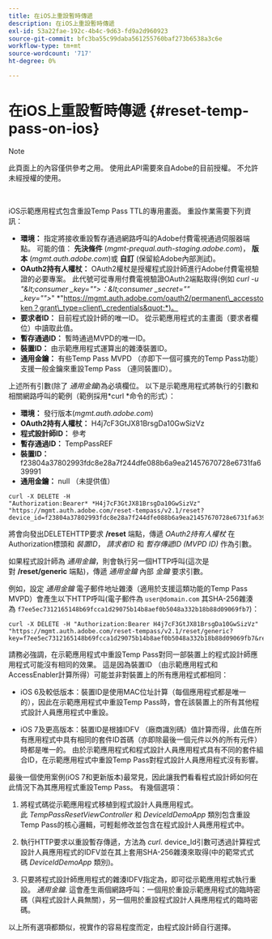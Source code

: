 ```yaml
---
title: 在iOS上重設暫時傳遞
description: 在iOS上重設暫時傳遞
exl-id: 53a22fae-192c-4b4c-9d63-fd9a2d960923
source-git-commit: bfc3ba55c99daba561255760baf273b6538a3c6e
workflow-type: tm+mt
source-wordcount: '717'
ht-degree: 0%

---
```


# 在iOS上重設暫時傳遞 {#reset-temp-pass-on-ios}

>[!NOTE]
>
>此頁面上的內容僅供參考之用。 使用此API需要來自Adobe的目前授權。 不允許未經授權的使用。

</br>

iOS示範應用程式包含重設Temp Pass TTL的專用畫面。 重設作業需要下列資訊：

- **環境：** 指定將接收重設暫存通過網路呼叫的Adobe付費電視通過伺服器端點。 可能的值： **先決條件** (*mgmt-prequal.auth-staging.adobe.com*)， **版本** (*mgmt.auth.adobe.com*)或 **自訂** (保留給Adobe內部測試)。
- **OAuth2持有人權杖：** OAuth2權杖是授權程式設計師進行Adobe付費電視驗證的必要專案。 此代號可從專用付費電視驗證OAuth2端點取得(例如 *curl -u &quot;\&lt;consumer _key=&quot;&quot;>：\&lt;consumer _secret=&quot;&quot; _key=&quot;&quot;>*&quot; *&quot;https://mgmt.auth.adobe.com/oauth2/permanent\_accesstoken？grant\_type=client\_credentials&quot;*)。
- **要求者ID：** 目前程式設計師的唯一ID。 從示範應用程式的主畫面（要求者欄位）中讀取此值。
- **暫存通過ID：** 暫時通過MVPD的唯一ID。
- **裝置ID：** 由示範應用程式運算出的雜湊裝置ID。
- **通用金鑰：** 有些Temp Pass MVPD （亦即下一個可擴充的Temp Pass功能）支援一般金鑰來重設Temp Pass （連同裝置ID）。

上述所有引數(除了 *通用金鑰*)為必填欄位。 以下是示範應用程式將執行的引數和相關網路呼叫的範例（範例採用*curl *命令的形式）：

- **環境：** 發行版本(*mgmt.auth.adobe.com*)
- **OAuth2持有人權杖：** H4j7cF3GtJX81BrsgDa10GwSizVz
- **程式設計師ID：** 參考
- **暫存通過ID：** TempPassREF
- **裝置ID：** f23804a37802993fdc8e28a7f244dfe088b6a9ea21457670728e6731fa639991 
- **通用金鑰：** null （未提供值）

```curl
curl -X DELETE -H "Authorization:Bearer* *H4j7cF3GtJX81BrsgDa10GwSizVz" "https://mgmt.auth.adobe.com/reset-tempass/v2.1/reset?device_id=f23804a37802993fdc8e28a7f244dfe088b6a9ea21457670728e6731fa639991&requestor_id=REF&mvpd_id=TempPassREF"
```

將會向發出DELETEHTTP要求 **/reset** 端點，傳遞 *OAuth2持有人權杖* 在Authorization標頭和 *裝置ID*， *請求者ID* 和 *暫存傳遞ID (MVPD ID)* 作為引數。

如果程式設計師為 *通用金鑰*，則會執行另一個HTTP呼叫(這次是對 **/reset/generic** 端點)，傳遞 *通用金鑰* 內部 *金鑰* 要求引數。

例如，設定 *通用金鑰* 電子郵件地址雜湊（適用於支援這類功能的Temp Pass MVPD）會產生以下HTTP呼叫(電子郵件為 `user@domain.com` 其SHA-256雜湊為 `f7ee5ec7312165148b69fcca1d29075b14b8aef0b5048a332b18b88d09069fb7`)：

```curl
curl -X DELETE -H "Authorization:Bearer H4j7cF3GtJX81BrsgDa10GwSizVz"
"https://mgmt.auth.adobe.com/reset-tempass/v2.1/reset/generic?key=f7ee5ec7312165148b69fcca1d29075b14b8aef0b5048a332b18b88d09069fb7&requestor_id=REF&mvpd_id=TempPassREF"
```

請務必強調，在示範應用程式中重設Temp Pass對同一部裝置上的程式設計師應用程式可能沒有相同的效果。 這是因為裝置ID （由示範應用程式和AccessEnabler計算所得）可能並非對裝置上的所有應用程式都相同：

- iOS 6及較低版本：裝置ID是使用MAC位址計算（每個應用程式都是唯一的），因此在示範應用程式中重設Temp Pass時，會在該裝置上的所有其他程式設計人員應用程式中重設。

- iOS 7及更高版本：裝置ID是根據IDFV （廠商識別碼）值計算而得，此值在所有應用程式中具有相同的套件ID首碼（亦即除最後一個元件以外的所有元件）時都是唯一的。 由於示範應用程式和程式設計人員應用程式具有不同的套件組合ID，在示範應用程式中重設Temp Pass對程式設計人員應用程式沒有影響。

最後一個使用案例(iOS 7和更新版本)最常見，因此讓我們看看程式設計師如何在此情況下為其應用程式重設Temp Pass。 有幾個選項：

1. 將程式碼從示範應用程式移植到程式設計人員應用程式。 此 *TempPassResetViewController* 和 *DeviceIdDemoApp* 類別包含重設Temp Pass的核心邏輯，可輕鬆修改並包含在程式設計人員應用程式中。

1. 執行HTTP要求以重設暫存傳遞，方法為 *curl*. device\_Id引數可透過計算程式設計人員應用程式的IDFV並在其上套用SHA-256雜湊來取得(中的範常式式碼 *DeviceIdDemoApp* 類別)。

1. 只要將程式設計師應用程式的雜湊IDFV指定為，即可從示範應用程式執行重設。 *通用金鑰*. 這會產生兩個網路呼叫：一個用於重設示範應用程式的臨時密碼（與程式設計人員無關），另一個用於重設程式設計人員應用程式的臨時密碼。

以上所有選項都類似，視實作的容易程度而定，由程式設計師自行選擇。
